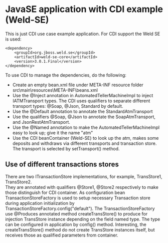 # JavaSE application with CDI example (Weld-SE)

This is just CDI use case example application.
For CDI support the Weld SE is used:

~~~~
<dependency>
    <groupId>org.jboss.weld.se</groupId>
    <artifactId>weld-se-core</artifactId>
    <version>3.0.1.Final</version>
</dependency>
~~~~

To use CDI to manage the dependencies, do the following:

   - Create an empty bean.xml file under META-INF resource folder src\main\resources\META-INF\beans.xml
   - Use the @Inject annotation in AutomatedTellerMachineImpl to inject IATMTransport types. The CDI uses
        qualifiers to separate different transport types: @Soap, @Json, Standard by default.
   - Use the @Default annotation to annotate the StandardAtmTransport
   - Use the qualifiers @Soap, @Json to annotate the SoapAtmTransport, and JsonRestAtmTransport.
   - Use the @Named annotation to make the AutomatedTellerMachineImpl easy to look up; 
        give it the name "atm"
   - Use the CDI beanContainer (Weld-SE) to look up the atm, makes some deposits and withdraws 
     via different transports and transaction store. The transport is selected by setTransport() method.

## Use of different transactions stores 

There are two ITransactionStore implementations, for example, TransStore1, TransStore2.  
They are annotated with qualifiers @Store1, @Store2 respectively 
to make those distinguish for CDI container. 
As configuration bean TransactionStoreFactory is used to setup necessary
Transaction store during application
initialization by TransactionStoreFactory.config("default").
The TransactionStoreFactory use @Produces annotated method createTransStore()
to produce for injection TransStore instance depending on the field 
named type. The type can be configured in application by config() method.
Interesting, the createTransStore() method do not create TransStore instances itself, but
receives those as qualified parameters from container.


